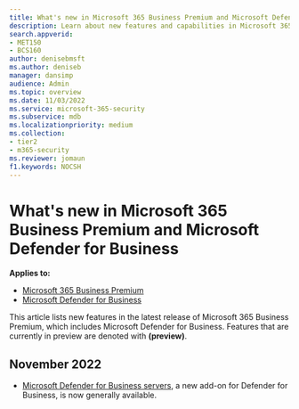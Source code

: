 ```yaml
---
title: What's new in Microsoft 365 Business Premium and Microsoft Defender for Business
description: Learn about new features and capabilities in Microsoft 365 Business Premium and Microsoft Defender for Business.
search.appverid: 
- MET150 
- BCS160
author: denisebmsft
ms.author: deniseb
manager: dansimp 
audience: Admin
ms.topic: overview
ms.date: 11/03/2022 
ms.service: microsoft-365-security
ms.subservice: mdb
ms.localizationpriority: medium
ms.collection: 
- tier2
- m365-security
ms.reviewer: jomaun
f1.keywords: NOCSH 
---
```


# What's new in Microsoft 365 Business Premium and Microsoft Defender for Business

**Applies to:**
- [Microsoft 365 Business Premium](index.md)
- [Microsoft Defender for Business](../security/defender-business/mdb-overview.md)

This article lists new features in the latest release of Microsoft 365 Business Premium, which includes Microsoft Defender for Business. Features that are currently in preview are denoted with **(preview)**.

## November 2022

- [Microsoft Defender for Business servers](../security/defender-business/get-defender-business-servers.md), a new add-on for Defender for Business, is now generally available.